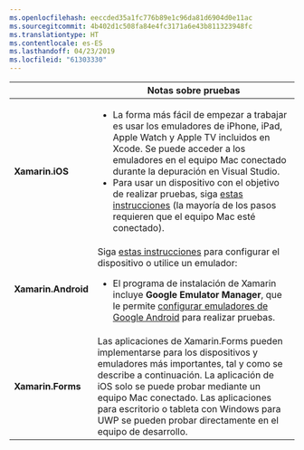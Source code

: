 ```yaml
---
ms.openlocfilehash: eeccded35a1fc776b89e1c96da81d6904d0e11ac
ms.sourcegitcommit: 4b402d1c508fa84e4fc3171a6e43b811323948fc
ms.translationtype: HT
ms.contentlocale: es-ES
ms.lasthandoff: 04/23/2019
ms.locfileid: "61303330"
---
```

||Notas sobre pruebas|
|---|---|
|**Xamarin.iOS**|<ul><li>La forma más fácil de empezar a trabajar es usar los emuladores de iPhone, iPad, Apple Watch y Apple TV incluidos en Xcode. Se puede acceder a los emuladores en el equipo Mac conectado durante la depuración en Visual Studio.</li> <li>Para usar un dispositivo con el objetivo de realizar pruebas, siga <a href="~/ios/get-started/installation/device-provisioning/index.md">estas instrucciones</a> (la mayoría de los pasos requieren que el equipo Mac esté conectado).</li></ul>|
|**Xamarin.Android**|Siga <a href="~/android/get-started/installation/set-up-device-for-development.md">estas instrucciones</a> para configurar el dispositivo o utilice un emulador: <ul><li>El programa de instalación de Xamarin incluye <b>Google Emulator Manager</b>, que le permite <a href="~/android/deploy-test/debugging/android-sdk-emulator/index.md">configurar emuladores de Google Android</a> para realizar pruebas.</li></ul>|
|**Xamarin.Forms**|Las aplicaciones de Xamarin.Forms pueden implementarse para los dispositivos y emuladores más importantes, tal y como se describe a continuación. La aplicación de iOS solo se puede probar mediante un equipo Mac conectado. Las aplicaciones para escritorio o tableta con Windows para UWP se pueden probar directamente en el equipo de desarrollo.|
